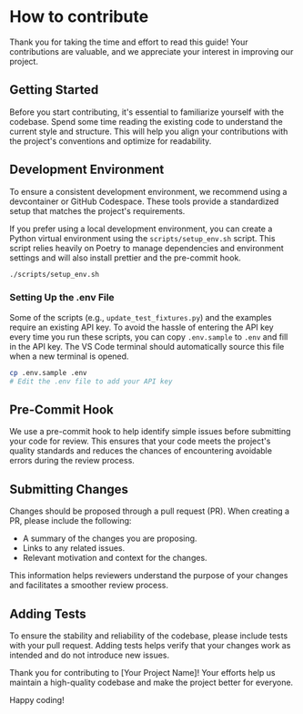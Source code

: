 # How to contribute

Thank you for taking the time and effort to read this guide! Your contributions are valuable, and we appreciate your interest in improving our project.

## Getting Started

Before you start contributing, it's essential to familiarize yourself with the codebase. Spend some time reading the existing code to understand the current style and structure. This will help you align your contributions with the project's conventions and optimize for readability.

## Development Environment

To ensure a consistent development environment, we recommend using a devcontainer or GitHub Codespace. These tools provide a standardized setup that matches the project's requirements.

If you prefer using a local development environment, you can create a Python virtual environment using the `scripts/setup_env.sh` script. This script relies heavily on Poetry to manage dependencies and environment settings and will also install prettier and the pre-commit hook.

```sh
./scripts/setup_env.sh
```

### Setting Up the .env File

Some of the scripts (e.g., `update_test_fixtures.py`) and the examples require an existing API key. To avoid the hassle of entering the API key every time you run these scripts, you can copy `.env.sample` to `.env` and fill in the API key. The VS Code terminal should automatically source this file when a new terminal is opened.

```sh
cp .env.sample .env
# Edit the .env file to add your API key
```

## Pre-Commit Hook

We use a pre-commit hook to help identify simple issues before submitting your code for review. This ensures that your code meets the project's quality standards and reduces the chances of encountering avoidable errors during the review process.

## Submitting Changes

Changes should be proposed through a pull request (PR). When creating a PR, please include the following:

- A summary of the changes you are proposing.
- Links to any related issues.
- Relevant motivation and context for the changes.

This information helps reviewers understand the purpose of your changes and facilitates a smoother review process.

## Adding Tests

To ensure the stability and reliability of the codebase, please include tests with your pull request. Adding tests helps verify that your changes work as intended and do not introduce new issues.

Thank you for contributing to [Your Project Name]! Your efforts help us maintain a high-quality codebase and make the project better for everyone.

Happy coding!
